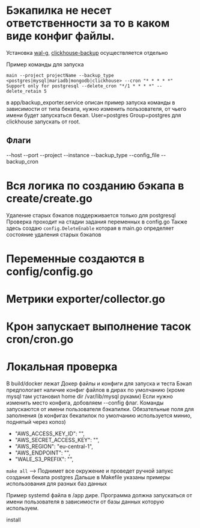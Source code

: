 # Бэкапилка не несет ответственности за то в каком виде конфиг файлы.
Установка [wal-g](https://github.com/wal-g/wal-g), [clickhouse-backup](https://github.com/Altinity/clickhouse-backup) осуществляется отдельно

Пример команды для запуска 
```
main --project projectName --backup_type <postgres|mysql|mariadb|mongodb|clickhouse> --cron "* * * * *" 
Support only for postgresql --delete_cron "*/1 * * * *" --delete_retain 5
```

в app/backup_exporter.service описан пример запуска команды
в зависимости от типа бекапа, нужно изменить пользователя, от чьего имени будет запускаться бекап.
User=postgres
Group=postgres
для clickhouse запускать от root.

## Флаги
  --host
  --port
	--project
	--instance
	--backup_type
	--config_file
	--backup_cron

# Вся логика по созданию бэкапа в create/create.go
Удаление старых бэкапов поддерживается только для postgresql
Проверка проходит на стадии задания переменных в config.go
Также здесь создаю `config.DeleteEnable` которая в main.go определяет состояние удаления старых бэкапов

# Переменные создаются в config/config.go

# Метрики exporter/collector.go

# Крон запускает выполнение тасок cron/cron.go

# Локальная проверка
В build/docker лежат Докер файлы и конфиги для запуска и теста
Бэкап предпологает наличие конфиг файлов в дирах по умолчанию (кроме mysql там установил home dir /var/lib/mysql руками)
Если нужно изменить место конфига, добовляем --config флаг.
Команды запускаются от имени пользователя бэкапилки.
Обязательные поля для заполнения (в конфигах бекапилок по умолчанию используется минио, поднятый через копоз)
- "AWS_ACCESS_KEY_ID": "",
- "AWS_SECRET_ACCESS_KEY": "",
- "AWS_REGION": "eu-central-1",
- "AWS_ENDPOINT": "",
- "WALE_S3_PREFIX": "",

`make all` --> Поднимет все окружение и проведет ручной запукс создания бекапа postgres
Дальше в Makefile указаны примеры использования для разных баз данных

Пример systemd файла в /app дире.
Программа должна запускаться от имени пользователя в зависимости от базы данных которую используем.

install

